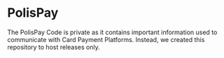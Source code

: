 # PolisPay 

The PolisPay Code is private as it contains important information used to communicate with Card Payment Platforms.
Instead, we created this repository to host releases only.
